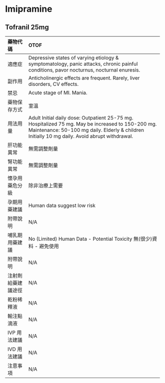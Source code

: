 # Imipramine

## Tofranil 25mg

| 藥物代碼 | OTOF |
| :--- | :--- |
| 適應症 | Depressive states of varying etiology & symptomatology, panic attacks, chronic painful conditions, pavor nocturnus, nocturnal enuresis. |
| 副作用 | Anticholinergic effects are frequent. Rarely, liver disorders, CV effects. |
| 禁忌 | Acute stage of MI. Mania. |
| 藥物保存方式 | 室溫 |
| 用法用量 | Adult Initial daily dose: Outpatient 25-75 mg. Hospitalized 75 mg. May be increased to 150-200 mg. Maintenance: 50-100 mg daily. Elderly & children Initially 10 mg daily. Avoid abrupt withdrawal. |
| 肝功能異常 | 無需調整劑量 |
| 腎功能異常 | 無需調整劑量 |
| 懷孕用藥危分級 | 除非治療上需要 |
| 孕期用藥建議 | Human data suggest low risk |
| 附帶說明 | N/A |
| 哺乳期用藥建議 | No \(Limited\) Human Data - Potential Toxicity 無\(很少\)資料 - 避免使用 |
| 附帶說明 | N/A |
| 注射劑給藥建議途徑 | N/A |
| 乾粉稀釋液 | N/A |
| 輸注點滴液 | N/A |
| IVP 用法建議 | N/A |
| IVD 用法建議 | N/A |
| 注意事項 | N/A |

